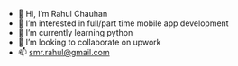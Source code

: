- 👋 Hi, I’m Rahul Chauhan
- 👀 I’m interested in full/part time mobile app development
- 🌱 I’m currently learning python
- 💞️ I’m looking to collaborate on upwork
- 📫 smr.rahul@gmail.com

<!---
smr-rahul/smr-rahul is a ✨ special ✨ repository because its `README.md` (this file) appears on your GitHub profile.
You can click the Preview link to take a look at your changes.
--->
